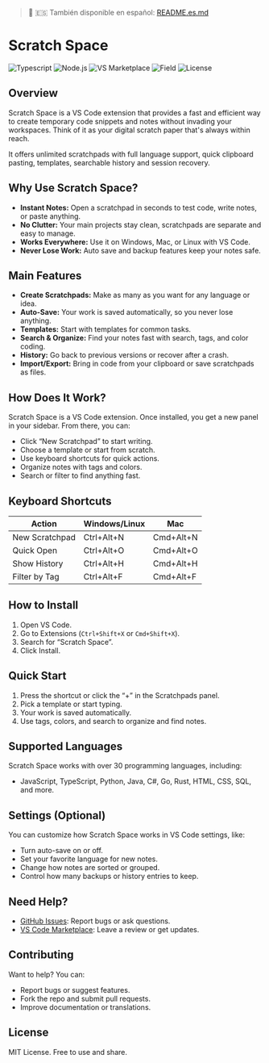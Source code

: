 > 📖 🇪🇸 También disponible en español: [README.es.md](README.es.md)

# Scratch Space

![Typescript](https://img.shields.io/badge/Typescript-3178C6?logo=Typescript&logoColor=white)
![Node.js](https://img.shields.io/badge/NodeJS-339933?logo=nodedotjs&logoColor=white)
![VS Marketplace](https://img.shields.io/badge/Visual%20Studio%20Marketplace-Available-blue?logo=VSCODE&logoColor=white)
![Field](https://img.shields.io/badge/Field-Extensions-white)
![License](https://img.shields.io/badge/License-MIT-brown)

## Overview
Scratch Space is a VS Code extension that provides a fast and efficient way to create temporary code snippets and notes without invading your workspaces. Think of it as your digital scratch paper that's always within reach.

It offers unlimited scratchpads with full language support, quick clipboard pasting, templates, searchable history and session recovery.

## Why Use Scratch Space?

- **Instant Notes:** Open a scratchpad in seconds to test code, write notes, or paste anything.
- **No Clutter:** Your main projects stay clean, scratchpads are separate and easy to manage.
- **Works Everywhere:** Use it on Windows, Mac, or Linux with VS Code.
- **Never Lose Work:** Auto save and backup features keep your notes safe.

## Main Features

- **Create Scratchpads:** Make as many as you want for any language or idea.
- **Auto-Save:** Your work is saved automatically, so you never lose anything.
- **Templates:** Start with templates for common tasks.
- **Search & Organize:** Find your notes fast with search, tags, and color coding.
- **History:** Go back to previous versions or recover after a crash.
- **Import/Export:** Bring in code from your clipboard or save scratchpads as files.

## How Does It Work?

Scratch Space is a VS Code extension. Once installed, you get a new panel in your sidebar. From there, you can:

- Click “New Scratchpad” to start writing.
- Choose a template or start from scratch.
- Use keyboard shortcuts for quick actions.
- Organize notes with tags and colors.
- Search or filter to find anything fast.

## Keyboard Shortcuts

| Action            | Windows/Linux   | Mac           |
|-------------------|----------------|---------------|
| New Scratchpad    | Ctrl+Alt+N      | Cmd+Alt+N     |
| Quick Open        | Ctrl+Alt+O      | Cmd+Alt+O     |
| Show History      | Ctrl+Alt+H      | Cmd+Alt+H     |
| Filter by Tag     | Ctrl+Alt+F      | Cmd+Alt+F     |

## How to Install

1. Open VS Code.
2. Go to Extensions (`Ctrl+Shift+X` or `Cmd+Shift+X`).
3. Search for “Scratch Space”.
4. Click Install.

## Quick Start

1. Press the shortcut or click the “+” in the Scratchpads panel.
2. Pick a template or start typing.
3. Your work is saved automatically.
4. Use tags, colors, and search to organize and find notes.

## Supported Languages

Scratch Space works with over 30 programming languages, including:

- JavaScript, TypeScript, Python, Java, C#, Go, Rust, HTML, CSS, SQL, and more.

## Settings (Optional)

You can customize how Scratch Space works in VS Code settings, like:

- Turn auto-save on or off.
- Set your favorite language for new notes.
- Change how notes are sorted or grouped.
- Control how many backups or history entries to keep.

## Need Help?

- [GitHub Issues](https://github.com/LeonardoCerv/scratch-space/issues): Report bugs or ask questions.
- [VS Code Marketplace](https://marketplace.visualstudio.com/items?itemName=LeonardoCerv.scratch-space): Leave a review or get updates.

## Contributing

Want to help? You can:

- Report bugs or suggest features.
- Fork the repo and submit pull requests.
- Improve documentation or translations.

## License

MIT License. Free to use and share.